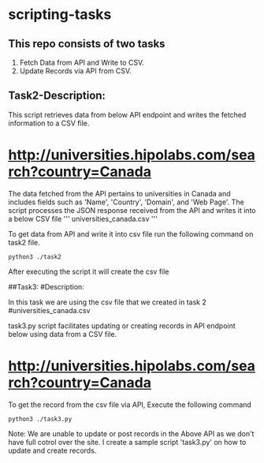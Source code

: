 # scripting-tasks
## This repo consists of two tasks
1. Fetch Data from API and Write to CSV.
2. Update Records via API from CSV.

## Task2-Description:

This script retrieves data from below API endpoint and writes the fetched information to a CSV file. 
# http://universities.hipolabs.com/search?country=Canada
The data fetched from the API pertains to universities in Canada and includes fields such as 'Name', 'Country', 'Domain', and 'Web Page'. The script processes the JSON response received from the API and writes it into a  below CSV file
''' universities_canada.csv '''

To get data from API and write it into csv file run the following command on task2 file.

```
python3 ./task2
```
After executing the script it will create the csv file



##Task3:
#Description:

In this task we are using the csv file that we created in task 2 #universities_canada.csv

task3.py script facilitates updating or creating records in API endpoint below using data from a CSV file.
# http://universities.hipolabs.com/search?country=Canada

To get the record from the csv file via API, Execute the following command 

```
python3 ./task3.py
```
Note: We are unable to update or post records in the Above API as we don't have full cotrol over the site. 
I create a sample script 'task3.py' on how to update and create records.

